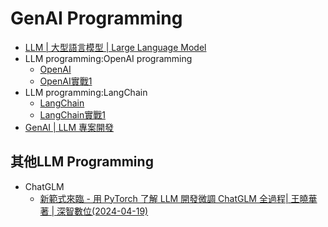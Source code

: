 # GenAI Programming
- [LLM | 大型語言模型 | Large Language Model](../LLM.md)
- LLM programming:OpenAI programming
  - [OpenAI](OpenAI.md)
  - [OpenAI實戰1](OpenAI_lab1.md) 
- LLM programming:LangChain
  - [LangChain](LangChain.md)
  - [LangChain實戰1](LangChain_labs.md)
- [GenAI | LLM 專案開發](AI_Project.md)

## 其他LLM Programming 
- ChatGLM
  - [新範式來臨 - 用 PyTorch 了解 LLM 開發微調 ChatGLM 全過程| 王曉華 著 | 深智數位(2024-04-19)](https://www.tenlong.com.tw/products/9786267383513?list_name=r-zh_tw)






